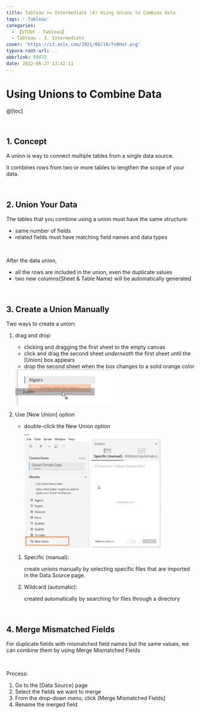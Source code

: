 ```yaml
---
title: Tableau >> Intermediate (4) Using Unions to Combine Data
tags: '-Tableau'
categories:
  - 【STUDY - Tableau】
  - Tableau - 3. Intermediate
cover: 'https://z3.ax1x.com/2021/08/18/fo8Hat.png'
typora-root-url: ..
abbrlink: 59472
date: 2022-06-27 13:42:11
---
```


# Using Unions to Combine Data 

@[toc]

<br />

## **1. Concept**

A union is way to connect multiple tables from a single data source. 

It combines rows from two or more tables to lengthen the scope of your data.

<br />

## **2. Union Your Data**

The tables that you combine using a union must have the same structure:

* same number of fields
* related fields must have matching field names and data types

<br />

After the data union, 

* all the rows are included in the union, even the duplicate values
* two new columns(Sheet & Table Name) will be automatically generated

<br />

## **3. Create a Union Manually**

Two ways to create a union:

1. drag and drop

   * clicking and dragging the first sheet to the empty canvas
   * click and drag the second sheet *underneath* the first sheet until the [Union] box appears
   * drop the second sheet when the box changes to a solid orange color

   <img src="/images/S-Tableau-Intermediate-4-Using-Unions-to-Combine-Data/image-20210604155657013.png" alt="image-20210604155657013" style="zoom:80%;" />

2. Use [New Union] option

   * double-click the New Union option 

     <img src="/images/S-Tableau-Intermediate-4-Using-Unions-to-Combine-Data/image-20210604155857525-16563146432711.png" alt="image-20210604155857525" style="zoom:80%;" />        <img src="/images/S-Tableau-Intermediate-4-Using-Unions-to-Combine-Data/image-20210604155935753.png" alt="image-20210604155935753" style="zoom:77%;" />


   1. Specific (manual):

      create unions manually by selecting specific files that are imported in the Data Source page.

   2. Wildcard (automatic):

      created automatically by searching for files through a directory

<br />

## **4. Merge Mismatched Fields**

For duplicate fields with mismatched field names but the same values, we can combine them by using Merge Mismatched Fields

<br />

Process:

1. Go to the [Data Source] page
2. Select the fields we want to merge
3. From the drop-down menu, click [Merge Mismatched Fields]
4. Rename the merged field

<br />

<br />
